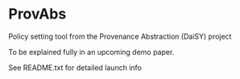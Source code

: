 ProvAbs
=======

Policy setting tool from the Provenance Abstraction (DaiSY) project

To be explained fully in an upcoming demo paper.

See README.txt for detailed launch info
